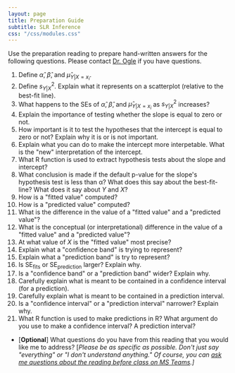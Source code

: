 ```yaml
---
layout: page
title: Preparation Guide
subtitle: SLR Inference
css: "/css/modules.css"
---
```


<div class="alert alert-warning">
Use the preparation reading to prepare hand-written answers for the following questions. Please contact <a href="https://teams.microsoft.com/l/channel/19%3aebdb6d98f8c748818228211aeea11139%40thread.tacv2/Class%2520Preparation%2520Reading%2520Questions?groupId=6aaae687-f6ed-4518-b9ed-3986bc9e6f4f&tenantId=b70d8bab-80b6-4766-b5da-fcfdabdf71c7)" target="_blank">Dr. Ogle</a> if you have questions.
</div>

1. Define $\hat{\alpha}$, $\hat{\beta}$, and $\hat{\mu}_{Y|X=x_{i}}$.
1. Define $s^{2}_{Y|X}$. Explain what it represents on a scatterplot (relative to the best-fit line).
1. What happens to the SEs of $\hat{\alpha}$, $\hat{\beta}$, and $\hat{\mu}_{Y|X=x_{i}}$ as $s^{2}_{Y|X}$ increases?
1. Explain the importance of testing whether the slope is equal to zero or not.
1. How important is it to test the hypotheses that the intercept is equal to zero or not? Explain why it is or is not important.
1. Explain what you can do to make the intercept more interpetable. What is the "new" interpretation of the intercept.
1. What R function is used to extract hypothesis tests about the slope and intercept?
1. What conclusion is made if the default p-value for the slope's hypothesis test is less than &alpha;? What does this say about the best-fit-line? What does it say about $Y$ and $X$?
1. How is a "fitted value" computed?
1. How is a "predicted value" computed?
1. What is the difference in the value of a "fitted value" and a "predicted value"?
1. What is the conceptual (or interpretational) difference in the value of a "fitted value" and a "predicted value"?
1. At what value of $X$ is the "fitted value" most precise?
1. Explain what a "confidence band" is trying to represent?
1. Explain what a "prediction band" is try to represent?
1. Is $\text{SE}_{\text{fits}}$ or $\text{SE}_{\text{prediction}}$ larger? Explain why.
1. Is a "confidence band" or a "prediction band" wider? Explain why.
1. Carefully explain what is meant to be contained in a confidence interval (for a prediction).
1. Carefully explain what is meant to be contained in a prediction interval.
1. Is a "confidence interval" or a "prediction interval" narrower? Explain why.
1. What R function is used to make predictions in R? What argument do you use to make a confidence interval? A prediction interval?

<ul>
<li>[<b>Optional</b>] What questions do you have from this reading that you would like me to address? [<i>Please be as specific as possible. Don't just say "everything" or "I don't understand anything." Of course, you can <a href="https://teams.microsoft.com/l/channel/19%3aebdb6d98f8c748818228211aeea11139%40thread.tacv2/Class%2520Preparation%2520Reading%2520Questions?groupId=6aaae687-f6ed-4518-b9ed-3986bc9e6f4f&tenantId=b70d8bab-80b6-4766-b5da-fcfdabdf71c7" target="_blank">ask me questions about the reading before class on MS Teams</a>.]</i></li>
</ul>
